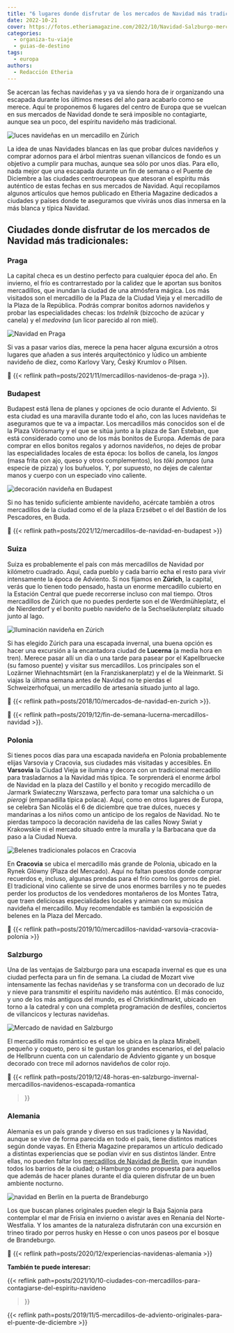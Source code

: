 ```yaml
---
title: "6 lugares donde disfrutar de los mercados de Navidad más tradicionales"
date: 2022-10-21
cover: https://fotos.etheriamagazine.com/2022/10/Navidad-Salzburgo-mercadillo-navidad-catedral.jpg
categories: 
  - organiza-tu-viaje
  - guias-de-destino
tags: 
  - europa
authors: 
  - Redacción Etheria
---
```


Se acercan las fechas navideñas y ya va siendo hora de ir organizando una escapada 
durante los últimos meses del año para acabarlo como se merece. Aquí te proponemos 6 
lugares del centro de Europa que se vuelcan en sus mercados de Navidad donde te será 
imposible no contagiarte, aunque sea un poco, del espíritu navideño más tradicional. 

![luces navideñas en un mercadillo en Zúrich](https://fotos.etheriamagazine.com/2022/10/Navidad-Zurich-mercado-Estacion-Central.jpg "Puesto del mercado de Navidad de la Estación Central de Zúrich. © SG")

La idea de unas Navidades blancas en las que probar dulces navideños y comprar adornos 
para el árbol mientras suenan villancicos de fondo es un objetivo a cumplir para muchas, 
aunque sea sólo por unos días. Para ello, nada mejor que una escapada durante un fin de 
semana o el Puente de Diciembre a las ciudades centroeuropeas que atesoran el espíritu 
más auténtico de estas fechas en sus mercados de Navidad. Aquí recopilamos algunos 
artículos que hemos publicado en Etheria Magazine dedicados a ciudades y países donde te 
aseguramos que vivirás unos días inmersa en la más blanca y típica Navidad. 

## Ciudades donde disfrutar de los mercados de Navidad más tradicionales:

### Praga

La capital checa es un destino perfecto para cualquier época del año. En invierno, el 
frío es contrarrestado por la calidez que le aportan sus bonitos mercadillos, que 
inundan la ciudad de una atmósfera mágica. Los más visitados son el mercadillo de la 
Plaza de la Ciudad Vieja y el mercadillo de la Plaza de la República. Podrás comprar 
bonitos adornos navideños y probar las especialidades checas: los _trdelník_ (bizcocho 
de azúcar y canela) y el _medovina_ (un licor parecido al ron miel). 

![Navidad en Praga](https://fotos.etheriamagazine.com/2022/10/Navidad-mercadillos-Praga.jpg "Mercadillo navideño de la Plaza de la Ciudad Vieja, en Praga. © Libor Svácek")

Si vas a pasar varios días, merece la pena hacer alguna excursión a otros lugares que 
añaden a sus interés arquitectónico y lúdico un ambiente navideño de diez, como Karlovy 
Vary, Český Krumlov o Pilsen. 

📌 {{< reflink path=posts/2021/11/mercadillos-navidenos-de-praga >}}. 

### Budapest

Budapest está llena de planes y opciones de ocio durante el Adviento. Si esta ciudad es 
una maravilla durante todo el año, con las luces navideñas te aseguramos que te va a 
impactar. Los mercadillos más conocidos son el de la Plaza Vörösmarty y el que se sitúa 
junto a la plaza de San Esteban, que está considerado como uno de los más bonitos de 
Europa. Además de para comprar en ellos bonitos regalos y adornos navideños, no dejes de 
probar las especialidades locales de esta época: los bollos de canela, los _langos_ 
(masa frita con ajo, queso y otros complementos), los _töki pompos_ (una especie de 
pizza) y los buñuelos. Y, por supuesto, no dejes de calentar manos y cuerpo con un 
especiado vino caliente. 

![decoración navideña en Budapest](https://fotos.etheriamagazine.com/2022/10/Navidad-mercadillo-basilica-san-esteban.jpg "Mercadillo de la Basílica de San Esteban, en Budapest. © Pepa García")

Si no has tenido suficiente ambiente navideño, acércate también a otros mercadillos de 
la ciudad como el de la plaza Erzsébet o el del Bastión de los Pescadores, en Buda. 

📌 {{< reflink path=posts/2021/12/mercadillos-de-navidad-en-budapest >}} 

### Suiza

Suiza es probablemente el país con más mercadillos de Navidad por kilómetro cuadrado. 
Aquí, cada pueblo y cada barrio echa el resto para vivir intensamente la época de 
Adviento. Si nos fijamos en **Zúrich**, la capital, verás que lo tienen todo pensado, 
hasta un enorme mercadillo cubierto en la Estación Central que puede recorrerse incluso 
con mal tiempo. Otros mercadillos de Zúrich que no puedes perderte son el de 
Werdmühleplatz, el de Nierderdorf y el bonito pueblo navideño de la Sechseläutenplatz 
situado junto al lago. 

![Iluminación navideña en Zúrich](https://fotos.etheriamagazine.com/2022/10/Navidad-Zurich-Bahnhofstrasse-navidad.jpg "La Bahnhofstrasse, una de las calles principales de Zúrich, en Navidad. ©Switzerland Tourism/Ivo Scholz")

Si has elegido Zúrich para una escapada invernal, una buena opción es hacer una 
excursión a la encantadora ciudad de **Lucerna** (a media hora en tren). Merece pasar 
allí un día o una tarde para pasear por el Kapellbruecke (su famoso puente) y visitar 
sus mercadillos. Los principales son el Lozärner Wiehnachtsmärt (en la 
Franziskanerplatz) y el de la Weinmarkt. Si viajas la última semana antes de Navidad no 
te pierdas el Schweizerhofquai, un mercadillo de artesanía situado junto al lago. 

📌 {{< reflink path=posts/2018/10/mercados-de-navidad-en-zurich >}}. 

📌 {{< reflink path=posts/2019/12/fin-de-semana-lucerna-mercadillos-navidad >}}. 

### Polonia

Si tienes pocos días para una escapada navideña en Polonia probablemente elijas Varsovia 
y Cracovia, sus ciudades más visitadas y accesibles. En **Varsovia** la Ciudad Vieja se 
ilumina y decora con un tradicional mercadillo para trasladarnos a la Navidad más 
típica. Te sorprenderá el enorme árbol de Navidad en la plaza del Castillo y el bonito y 
recogido mercadillo de Jarmark Swiateczny Warszawa, perfecto para tomar una salchicha o 
un _pierogi_ (empanadilla típica polaca). Aquí, como en otros lugares de Europa, se 
celebra San Nicolás el 6 de diciembre que trae dulces, nueces y mandarinas a los niños 
como un anticipo de los regalos de Navidad. No te pierdas tampoco la decoración navideña 
de las calles Nowy Swiat y Krakowskie ni el mercado situado entre la muralla y la 
Barbacana que da paso a la Ciudad Nueva. 

![Belenes tradicionales polacos en Cracovia](https://fotos.etheriamagazine.com/2022/10/Navidad-belenes-cracovia.jpg "Concurso de belenes de Cracovia. © Manena Munar.")

En **Cracovia** se ubica el mercadillo más grande de Polonia, ubicado en la Rynek Glówny 
(Plaza del Mercado). Aquí no faltan puestos donde comprar recuerdos e, incluso, algunas 
prendas para el frío como los gorros de piel. El tradicional vino caliente se sirve de 
unos enormes barriles y no te puedes perder los productos de los vendedores montañeros 
de los Montes Tatra, que traen deliciosas especialidades locales y animan con su música 
navideña el mercadillo. Muy recomendable es también la exposición de belenes en la Plaza 
del Mercado. 

📌 {{< reflink path=posts/2019/10/mercadillos-navidad-varsovia-cracovia-polonia >}} 

### Salzburgo

Una de las ventajas de Salzburgo para una escapada invernal es que es una ciudad 
perfecta para un fin de semana. La ciudad de Mozart vive intensamente las fechas 
navideñas y se transforma con un decorado de luz y nieve para transmitir el espíritu 
navideño más auténtico. El más conocido, y uno de los más antiguos del mundo, es el 
Christkindlmarkt, ubicado en torno a la catedral y con una completa programación de 
desfiles, conciertos de villancicos y lecturas navideñas. 

![Mercado de navidad en Salzburgo](https://fotos.etheriamagazine.com/2022/10/Navidad-Salzburgo-mercadillo-navidad-catedral.jpg "Mercadillo Christkindlmarkt junto a la catedral. © Österreich Werbung/ Bryan Reinhart")

El mercadillo más romántico es el que se ubica en la plaza Mirabell, pequeño y coqueto, 
pero si te gustan los grandes escenarios, el del palacio de Hellbrunn cuenta con un 
calendario de Adviento gigante y un bosque decorado con trece mil adornos navideños de 
color rojo. 

📌 {{< reflink 
path=posts/2019/12/48-horas-en-salzburgo-invernal-mercadillos-navidenos-escapada-romantica 
>}} 

### Alemania

Alemania es un país grande y diverso en sus tradiciones y la Navidad, aunque se vive de 
forma parecida en todo el país, tiene distintos matices según donde vayas. En Etheria 
Magazine preparamos un artículo dedicado a distintas experiencias que se podían vivir en 
sus distintos länder. Entre ellas, no pueden faltar los [mercadillos de Navidad de 
Berlín](https://www.visitberlin.de/es/mercados-de-navidad-berlin), que inundan todos los 
barrios de la ciudad; o Hamburgo como propuesta para aquellos que además de hacer planes 
durante el día quieren disfrutar de un buen ambiente nocturno. 

![navidad en Berlín en la puerta de Brandeburgo](https://fotos.etheriamagazine.com/2022/10/Navidad-Berlin.jpg "La Puerta de Brandeburgo en Navidad. © GNTB/Getty Images/Golero")

Los que buscan planes originales pueden elegir la Baja Sajonia para contemplar el mar de 
Frisia en invierno o avistar aves en Renania del Norte-Westfalia. Y los amantes de la 
naturaleza disfrutarán con una excursión en trineo tirado por perros husky en Hesse o 
con unos paseos por el bosque de Brandeburgo. 

📌 {{< reflink path=posts/2020/12/experiencias-navidenas-alemania >}} 

**También te puede interesar:** 

{{< reflink 
path=posts/2021/10/10-ciudades-con-mercadillos-para-contagiarse-del-espiritu-navideno 
>}} 

{{< reflink 
path=posts/2019/11/5-mercadillos-de-adviento-originales-para-el-puente-de-diciembre >}}
